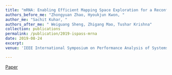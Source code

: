 ```yaml
---
title: "mRNA: Enabling Efficient Mapping Space Exploration for a Reconfiguration Neural Accelerator"
authors_before_me: "Zhongyuan Zhao, Hyoukjun Kwon, "
author_me: "Sachit Kuhar, "
authors_after_me: " Weiguang Sheng, Zhigang Mao, Tushar Krishna"
collection: publications
permalink: /publication/2019-ispass-mrna
date: 2019-08-24
excerpt: 
venue: 'IEEE International Symposium on Performance Analysis of Systems and Software (ISPASS)'

---
```

<!-- This paper is about the number 2. The number 3 is left for future work. -->

[Paper](https://ieeexplore.ieee.org/abstract/document/8695674)

<!-- Recommended citation: Your Name, You. (2010). "Paper Title Number 2." <i>Journal 1</i>. 1(2). -->

<!-- Deep learning accelerators have emerged to enable energy-efficient and high-throughput inference from edge devices such as self-driving cars and smartphones, to data centers for batch inference such as recommendation systems. However, the actual energy efficiency and throughput of a deep learning accelerator depends on the deep neural network (DNN) loop nest mapping on the processing element array of an accelerator. Moreover, the efficiency of a mapping dramatically changes by the target DNN layer dimensions and available hardware resources. Therefore, the optimal mapping search problem is a non-trivial high-dimensional optimization problem. Although several tools and frameworks exist for compiling to CPUs and GPUs, we lack similar tools for deep learning accelerators.

To deal with the optimized mapping search problem in deep learning accelerators, we propose mRNA (mapper for reconfigurable neural accelerators), which automatically searches optimal mappings using heuristics based on domain knowledge about deep learning and an energy/runtime cost evaluation framework. mRNA targets MAERI, a recently proposed opensource deep learning accelerator that provides flexibility via reconfigurable interconnects, to run the unique mappings for each layer generated by mRNA. In realistic machine learning workloads from MLPerf, the optimal mappings identified by mRNA framework provides 15% to 26% lower runtime and 55% to 64% lower energy for convolutional layers and 24% to 67% lower runtime and maximum 67% lower energy for fully connected layers compared to simple reference mappings manually picked for each layer.-->
